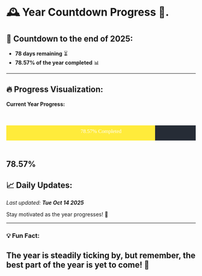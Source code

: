 
# &#x1F570; **Year Countdown Progress** &#x1F389;.

## &#x1F4C5; Countdown to the end of 2025:
- **78 days remaining** &#x23F3;
- **78.57% of the year completed** &#x1F4CA;

---

## &#x1F525; **Progress Visualization**:

**Current Year Progress:**

<br><br>
![Progress Bar](https://raw.githubusercontent.com/dayanidigv/year-countdown-progress/main/progress-bar.svg)
<br><br>

**78.57%**
---

## &#x1F4C8; **Daily Updates**:

_Last updated: **Tue Oct 14 2025**_

Stay motivated as the year progresses! &#x1F680;

--- 

### &#x1F4A1; **Fun Fact:**
The year is steadily ticking by, but remember, the best part of the year is yet to come! &#x1F31F;
---
